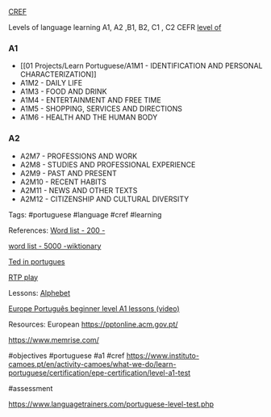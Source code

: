 
[CREF ](http://www.cref.pt/index.html)

Levels of language learning A1, A2 ,B1, B2, C1 , C2 CEFR
[level of ](https://youtu.be/yBTjkYoQj4E)

### A1
* [[01 Projects/Learn Portuguese/A1M1 - IDENTIFICATION AND PERSONAL CHARACTERIZATION]]
* A1M2 - DAILY LIFE
* A1M3 - FOOD AND DRINK
* A1M4 - ENTERTAINMENT AND FREE TIME
* A1M5 - SHOPPING, SERVICES AND DIRECTIONS
* A1M6 - HEALTH AND THE HUMAN BODY
### A2
* A2M7 - PROFESSIONS AND WORK
* A2M8 - STUDIES AND PROFESSIONAL EXPERIENCE
* A2M9 - PAST AND PRESENT
* A2M10 - RECENT HABITS
* A2M11 - NEWS AND OTHER TEXTS
*  A2M12 - CITIZENSHIP AND CULTURAL DIVERSITY

Tags: #portuguese #language #cref #learning

References:
[Word list - 200 - ](https://lexiteria.com/word_frequency/portuguese_eu_word_frequency_list.html)

[word list - 5000 -wiktionary ](https://en.wiktionary.org/wiki/Wiktionary:Frequency_lists/Portuguese_wordlist)

[Ted in portugues ](https://www.ted.com/talks?language=pt&sort=newest)

[RTP play](https://www.rtp.pt/play/)

Lessons:
[Alphebet ](https://youtu.be/uFFLKi4kMuA)

[Europe Português beginner level A1 lessons (video)](https://youtube.com/playlist?list=PLeen1bOqKBKTQFKuR_Tupo7IkkK_tGm1S)

Resources:
European
https://pptonline.acm.gov.pt/

https://www.memrise.com/

#objectives #portuguese #a1 #cref 
https://www.instituto-camoes.pt/en/activity-camoes/what-we-do/learn-portuguese/certification/epe-certification/level-a1-test

#assessment

https://www.languagetrainers.com/portuguese-level-test.php
